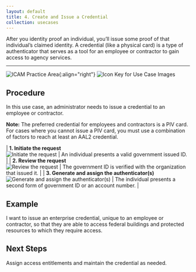 ```yaml
---
layout: default
title: 4. Create and Issue a Credential
collection: usecases
---
```


After you identity proof an individual, you’ll issue some proof of that individual’s claimed identity. A credential (like a physical card) is a type of authenticator that serves as a tool for an employee or contractor to gain access to agency services.

---

![ICAM Practice Area]({{site.baseurl}}/img/usecases/Credential-Issuance.png){:align="right"}
![Icon Key for Use Case Images]({{site.baseurl}}/img/usecases/4-IconKey.png)

## Procedure

In this use case, an administrator needs to issue a credential to an employee or contractor.

**Note:** The preferred credential for employees and contractors is a PIV card. For cases where you cannot issue a PIV card, you must use a combination of factors to reach at least an AAL2 credential.

| **1. Initiate the request**<br/>![Initiate the request]({{site.baseurl}}/img/usecases/4-1.png)  | An individual presents a valid government issued ID.  |
| **2. Review the request**<br/>![Review the request]({{site.baseurl}}/img/usecases/4-2.png)  | The government ID is verified with the organization that issued it.  |
| **3. Generate and assign the authenticator(s)**<br/>![Generate and assign the authenticator(s)]({{site.baseurl}}/img/usecases/4-3.png)  | The individual presents a second form of government ID or an account number.  |

## Example

I want to issue an enterprise credential, unique to an employee or contractor, so that they are able to access federal buildings and protected resources to which they require access.

## Next Steps

Assign access entitlements and maintain the credential as needed.
